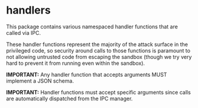 handlers
=========

This package contains various namespaced handler functions that are called via IPC.

These handler functions represent the majority of the attack surface in the privileged code, so security around calls to those functions is paramount to not allowing untrusted code from escaping the sandbox (though we try very hard to prevent it from running even within the sandbox).

__IMPORTANT:__ Any handler function that accepts arguments MUST implement a JSON schema.

__IMPORTANT:__ Handler functions must accept specific arguments since calls are automatically dispatched from the IPC manager.
